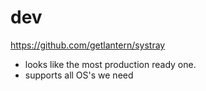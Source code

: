 # dev

https://github.com/getlantern/systray
- looks like the most production ready one.
- supports all OS's we need

